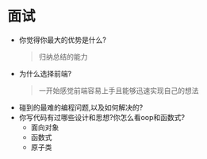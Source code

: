 # 面试

- 你觉得你最大的优势是什么?
  > 归纳总结的能力
- 为什么选择前端?
  > 一开始感觉前端容易上手且能够迅速实现自己的想法
- 碰到的最难的编程问题,以及如何解决的?
- 你写代码有过哪些设计和思想?你怎么看oop和函数式?
  - 面向对象
  - 函数式
  - 原子类
  
